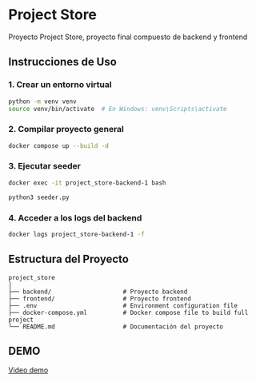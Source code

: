 # Project Store

Proyecto Project Store, proyecto final compuesto de backend y frontend

## Instrucciones de Uso

### 1. Crear un entorno virtual
```bash
python -m venv venv
source venv/bin/activate  # En Windows: venv\Scripts\activate
```

### 2. Compilar proyecto general
```bash
docker compose up --build -d
```

### 3. Ejecutar seeder
```bash
docker exec -it project_store-backend-1 bash
```
```bash
python3 seeder.py
```

### 4. Acceder a los logs del backend
```bash
docker logs project_store-backend-1 -f
```

## Estructura del Proyecto

```
project_store
│
├── backend/                    # Proyecto backend
├── frontend/                   # Proyecto frontend
├── .env                        # Environment configuration file
├── docker-compose.yml          # Docker compose file to build full project
└── README.md                   # Documentación del proyecto
```

## DEMO
[Video demo](demo.webm)
